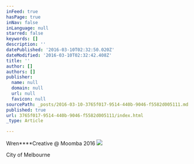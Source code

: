 ```yaml
---
inFeed: true
hasPage: true
inNav: false
inLanguage: null
starred: false
keywords: []
description: ''
datePublished: '2016-03-10T02:32:50.020Z'
dateModified: '2016-03-10T02:32:42.408Z'
title: ''
author: []
authors: []
publisher:
  name: null
  domain: null
  url: null
  favicon: null
sourcePath: _posts/2016-03-10-3765f017-9514-440b-9046-f5582d005111.md
published: true
url: 3765f017-9514-440b-9046-f5582d005111/index.html
_type: Article

---
```

Wren****Creative @ Moomba 2016
![](https://the-grid-user-content.s3-us-west-2.amazonaws.com/8d4060cf-ae2c-4fce-9d62-d0baa41b40d1.jpg)

City of Melbourne